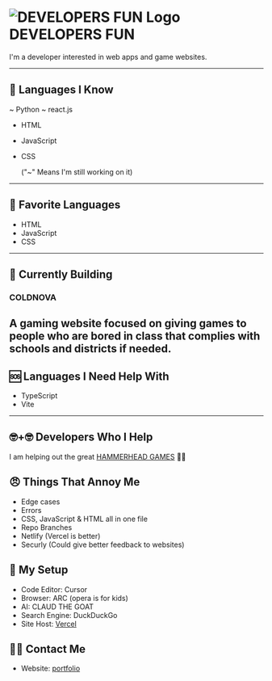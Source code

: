 # ![DEVELOPERS FUN Logo](https://raw.githubusercontent.com/developers-fun/ColdNova2.0/refs/heads/main/public/favicon.ico) DEVELOPERS FUN

I'm a developer interested in web apps and game websites.

---

## 🧠 Languages I Know

~ Python
~ react.js
- HTML
- JavaScript
- CSS

  ("~" Means I'm still working on it)

---

## 💎 Favorite Languages 

- HTML
- JavaScript
- CSS

---

## 🔧 Currently Building

### COLDNOVA
  A gaming website focused on giving games to people who are bored in class that complies with schools and districts if needed.
---

## 🆘 Languages I Need Help With

- TypeScript
- Vite

---

## 🤓+🤓 Developers Who I Help

I am helping out the great [HAMMERHEAD GAMES](https://github.com/alvieg) 🛐🛐

## 😠 Things That Annoy Me

- Edge cases 
- Errors
- CSS, JavaScript & HTML all in one file
- Repo Branches
- Netlify (Vercel is better)
- Securly (Could give better feedback to websites)

## 🧰 My Setup

- Code Editor: Cursor
- Browser: ARC (opera is for kids)
- AI: CLAUD THE GOAT
- Search Engine: DuckDuckGo
- Site Host: [Vercel](https://vercel.com)

## 🤙📧 Contact Me

- Website: [portfolio](https://developers-fun.com)
